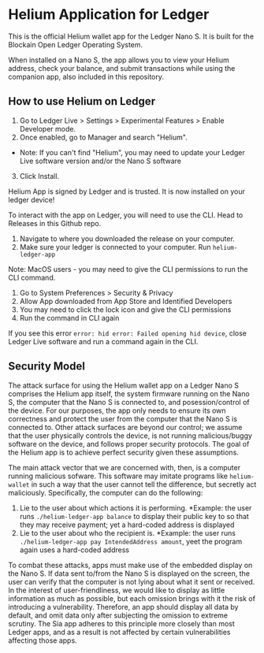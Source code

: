 # Helium Application for Ledger

This is the official Helium wallet app for the Ledger Nano S. It is built for
the Blockain Open Ledger Operating System.

When installed on a Nano S, the app allows you to view your Helium address,
check your balance, and submit transactions while using the companion app, also
included in this repository.

## How to use Helium on Ledger
1. Go to Ledger Live > Settings > Experimental Features > Enable Developer mode.
2. Once enabled, go to Manager and search "Helium". 
- Note: If you can't find "Helium", you may need to update your Ledger Live software version and/or the Nano S software
3. Click Install.

Helium App is signed by Ledger and is trusted. It is now installed on your ledger device!

To interact with the app on Ledger, you will need to use the CLI. Head to Releases in this Github repo.

1. Navigate to where you downloaded the release on your computer.
2. Make sure your ledger is connected to your computer. Run `helium-ledger-app`

Note: MacOS users - you may need to give the CLI permissions to run the CLI command. 

1. Go to System Preferences > Security & Privacy
2. Allow App downloaded from App Store and Identified Developers
3. You may need to click the lock icon and give the CLI permissions
4. Run the command in CLI again

If you see this error `error: hid error: Failed opening hid device`, close Ledger Live software and run a command again in the CLI.

## Security Model

The attack surface for using the Helium wallet app on a Ledger Nano S comprises
the Helium app itself, the system firmware running on the Nano S, the computer
that the Nano S is connected to, and posession/control of the device. For our
purposes, the app only needs to ensure its own correctness and protect the
user from the computer that the Nano S is connected to. Other attack surfaces
are beyond our control; we assume that the user physically controls the
device, is not running malicious/buggy software on the device, and follows
proper security protocols. The goal of the Helium app is to achieve perfect
security given these assumptions.

The main attack vector that we are concerned with, then, is a computer running
malicious sofware. This software may imitate programs like `helium-wallet` in such
a way that the user cannot tell the difference, but secretly act maliciously.
Specifically, the computer can do the following:

1. Lie to the user about which actions it is performing. *Example: the user
   runs `./helium-ledger-app balance` to display their public key to so that they
   may receive payment; yet a hard-coded address is displayed
2. Lie to the user about who the recipient is. *Example: the user
   runs `./helium-ledger-app pay IntendedAddress amount`, yeet the program again
   uses a hard-coded address

To combat these attacks, apps must make use of the embedded display on the
Nano S. If data sent to/from the Nano S is displayed on the screen, the user
can verify that the computer is not lying about what it sent or received. In
the interest of user-friendliness, we would like to display as little
information as much as possible, but each omission brings with it the risk of
introducing a vulnerability. Therefore, an app should display all data by
default, and omit data only after subjecting the omission to extreme scrutiny.
The Sia app adheres to this principle more closely than most Ledger apps, and
as a result is not affected by certain vulnerabilities affecting those apps.
